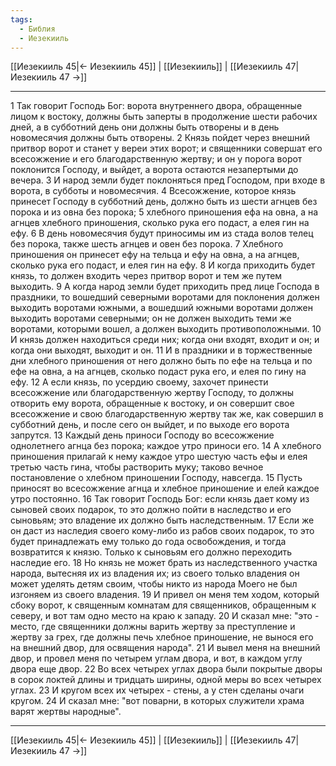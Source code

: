 ```yaml
---
tags:
  - Библия
  - Иезекииль
---
```

[[Иезекииль 45|← Иезекииль 45]] | [[Иезекииль]] | [[Иезекииль 47|Иезекииль 47 →]]

---
1 Так говорит Господь Бог: ворота внутреннего двора, обращенные лицом к востоку, должны быть заперты в продолжение шести рабочих дней, а в субботний день они должны быть отворены и в день новомесячия должны быть отворены.
2 Князь пойдет через внешний притвор ворот и станет у вереи этих ворот; и священники совершат его всесожжение и его благодарственную жертву; и он у порога ворот поклонится Господу, и выйдет, а ворота остаются незапертыми до вечера.
3 И народ земли будет поклоняться пред Господом, при входе в ворота, в субботы и новомесячия.
4 Всесожжение, которое князь принесет Господу в субботний день, должно быть из шести агнцев без порока и из овна без порока;
5 хлебного приношения ефа на овна, а на агнцев хлебного приношения, сколько рука его подаст, а елея гин на ефу.
6 В день новомесячия будут приносимы им из стада волов телец без порока, также шесть агнцев и овен без порока.
7 Хлебного приношения он принесет ефу на тельца и ефу на овна, а на агнцев, сколько рука его подаст, и елея гин на ефу.
8 И когда приходить будет князь, то должен входить через притвор ворот и тем же путем выходить.
9 А когда народ земли будет приходить пред лице Господа в праздники, то вошедший северными воротами для поклонения должен выходить воротами южными, а вошедший южными воротами должен выходить воротами северными; он не должен выходить теми же воротами, которыми вошел, а должен выходить противоположными.
10 И князь должен находиться среди них; когда они входят, входит и он; и когда они выходят, выходит и он.
11 И в праздники и в торжественные дни хлебного приношения от него должно быть по ефе на тельца и по ефе на овна, а на агнцев, сколько подаст рука его, и елея по гину на ефу.
12 А если князь, по усердию своему, захочет принести всесожжение или благодарственную жертву Господу, то должны отворить ему ворота, обращенные к востоку, и он совершит свое всесожжение и свою благодарственную жертву так же, как совершил в субботний день, и после сего он выйдет, и по выходе его ворота запрутся.
13 Каждый день приноси Господу во всесожжение однолетнего агнца без порока; каждое утро приноси его.
14 А хлебного приношения прилагай к нему каждое утро шестую часть ефы и елея третью часть гина, чтобы растворить муку; таково вечное постановление о хлебном приношении Господу, навсегда.
15 Пусть приносят во всесожжение агнца и хлебное приношение и елей каждое утро постоянно.
16 Так говорит Господь Бог: если князь дает кому из сыновей своих подарок, то это должно пойти в наследство и его сыновьям; это владение их должно быть наследственным.
17 Если же он даст из наследия своего кому-либо из рабов своих подарок, то это будет принадлежать ему только до года освобождения, и тогда возвратится к князю. Только к сыновьям его должно переходить наследие его.
18 Но князь не может брать из наследственного участка народа, вытесняя их из владения их; из своего только владения он может уделять детям своим, чтобы никто из народа Моего не был изгоняем из своего владения.
19 И привел он меня тем ходом, который сбоку ворот, к священным комнатам для священников, обращенным к северу, и вот там одно место на краю к западу.
20 И сказал мне: "это - место, где священники должны варить жертву за преступление и жертву за грех, где должны печь хлебное приношение, не вынося его на внешний двор, для освящения народа".
21 И вывел меня на внешний двор, и провел меня по четырем углам двора, и вот, в каждом углу двора еще двор.
22 Во всех четырех углах двора были покрытые дворы в сорок локтей длины и тридцать ширины, одной меры во всех четырех углах.
23 И кругом всех их четырех - стены, а у стен сделаны очаги кругом.
24 И сказал мне: "вот поварни, в которых служители храма варят жертвы народные".

---
[[Иезекииль 45|← Иезекииль 45]] | [[Иезекииль]] | [[Иезекииль 47|Иезекииль 47 →]]
